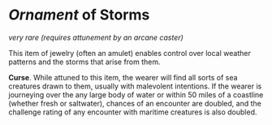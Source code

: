 # *Ornament* of Storms
*very rare (requires attunement by an arcane caster)*

This item of jewelry (often an amulet) enables control over local weather patterns and the storms that arise from them.

**Curse**. While attuned to this item, the wearer will find all sorts of sea creatures drawn to them, usually with malevolent intentions. If the wearer is journeying over the any large body of water or within 50 miles of a coastline (whether fresh or saltwater), chances of an encounter are doubled, and the challenge rating of any encounter with maritime creatures is also doubled.
